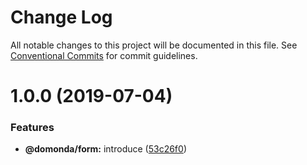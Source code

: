 # Change Log

All notable changes to this project will be documented in this file.
See [Conventional Commits](https://conventionalcommits.org) for commit guidelines.

# 1.0.0 (2019-07-04)


### Features

* **@domonda/form:** introduce ([53c26f0](https://github.com/domonda/domonda-js/commit/53c26f0))
